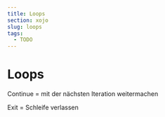 ```yaml
---
title: Loops
section: xojo
slug: loops
tags:
  - TODO
---
```


# Loops

Continue = mit der nächsten Iteration weitermachen

Exit = Schleife verlassen

